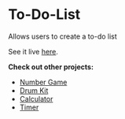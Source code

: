 # To-Do-List
 Allows users to create a to-do list


See it live [here](https://sophie-tsai.github.io/To-Do-List/).

**Check out other projects:**
- [Number Game](https://sophie-tsai.github.io/Number-Game/)
- [Drum Kit](https://sophie-tsai.github.io/Drum-Kit/)
- [Calculator](https://sophie-tsai.github.io/Calculator/)
- [Timer](https://sophie-tsai.github.io/Timer/)




